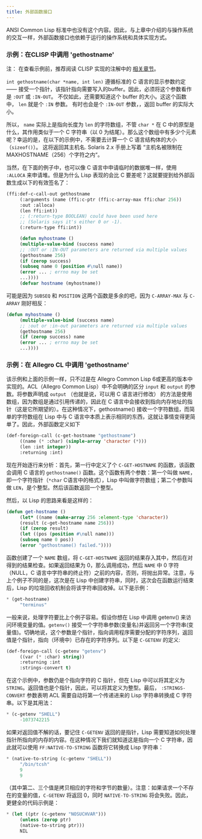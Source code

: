 ```yaml
---
title: 外部函数接口
---
```


ANSI Common Lisp 标准中也没有这个内容。因此，与上章中介绍的与操作系统的交互一样，外部函数接口也依赖于运行的操作系统和具体实现方式。

<a name="clisp-gethost"></a>

### 示例：在CLISP 中调用 'gethostname'

注： 在查看示例前，推荐阅读 CLISP 实现的注解中的 [相关章节](http://clisp.sourceforge.net/impnotes.html#dffi)。

`int gethostname(char *name, int len)` 遵循标准的 C 语言的显示参数约定 —— 接受一个指针，该指针指向需要写入的buffer。因此，必须将这个参数看作是 `:OUT` 或 `:IN-OUT`。
不仅如此，还需要知道这个 buffer 的大小。这这个函数中， `len` 就是个 `:IN` 参数。 有时也会是个 `:IN-OUT` 参数，，返回 buffer 的实际大小。

所以， `name` 实际上是指向长度为 `len` 的字符数组，不管 `char *` 在 C 中的原型是什么，其作用类似于一个 C 字符串（以 0 为结尾）。那么这个数组中有多少个元素呢？幸运的是，在以下的示例中，不需要去计算一个 C 语言结构体的大小（`sizeof()`）。 这将返回其主机名. Solaris 2.x 手册上写着 “主机名被限制在 MAXHOSTNAME（256）个字符之内“。

当然，在下面的例子中，也可以像 C 语言中申请临时的数据堆一样，使用 `:ALLOCA` 来申请堆。但是为什么 Lisp 表现的会比 C 要差呢？这就要提到给外部函数生成以下的有效签名了：

~~~lisp
(ffi:def-c-call-out gethostname
     (:arguments (name (ffi:c-ptr (ffi:c-array-max ffi:char 256))
     :out :alloca)
     (len ffi:int))
     ;; (:return-type BOOLEAN) could have been used here
     ;; (Solaris says it's either 0 or -1).
     (:return-type ffi:int))

     (defun myhostname ()
     (multiple-value-bind (success name)
     ;; :OUT or :IN-OUT parameters are returned via multiple values
     (gethostname 256)
     (if (zerop success)
     (subseq name 0 (position #\null name))
     (error ... ; errno may be set
     ...))))
     (defvar hostname (myhostname))
~~~

可能是因为 `SUBSEQ` 和 `POSITION` 这两个函数是多余的吧，因为 `C-ARRAY-MAX` 与 `C-ARRAY` 刚好相反：

~~~lisp
(defun myhostname ()
     (multiple-value-bind (success name)
     ;; :out or :in-out parameters are returned via multiple values
     (gethostname 256)
     (if (zerop success) name
     (error ... ; errno may be set
     ...))))
~~~

<a name="alisp-gethost"></a>

### 示例：在 Allegro CL 中调用 'gethostname'

该示例和上面的示例一样，只不过是在 Allegro Common Lisp 6或更高的版本中实现的。ACL（Allegro Common Lisp）中不会明确的区分 `input` 和 `output` 的参数。将参数声明成 `output` （也就是说，可以用 C 语言进行修改） 的方法是使用数组，因为数组是通过引用传递的，因此在 C 语言中会接收到指向内存地址的指针（这是它所期望的）。在这种情况下，gethostname() 接收一个字符数组，而简单的字符数组在 Lisp 中与 C 语言中本质上表示相同的东西，这就让事情变得更简单了。因此，外部函数定义如下

~~~lisp
(def-foreign-call (c-get-hostname "gethostname")
     ((name (* :char) (simple-array 'character (*)))
     (len :int integer))
     :returning :int)
~~~

现在开始逐行来分析：首先，第一行中定义了个 `C-GET-HOSTNAME` 的函数，该函数会调用 C 语言的 `gethostname()` 函数。这个函数有两个参数：第一个叫做 `NAME`，即一个字符指针（`*char` C语言中的格式），Lisp 中叫做字符数组；第二个参数叫做 `LEN`，是个整型。然后该函数返回一个整型。

然后，以 Lisp 的思路来看是这样的：

~~~lisp
(defun get-hostname ()
     (let* ((name (make-array 256 :element-type 'character))
     (result (c-get-hostname name 256)))
     (if (zerop result)
     (let ((pos (position #\null name)))
     (subseq name 0 pos))
     (error "gethostname() failed."))))
~~~

函数创建了一个 `NAME` 数组，将 `C-GET-HOSTNAME` 返回的结果存入其中，然后在对得到的结果检查。如果返回结果为 0，那么调用成功，然后 `NAME` 中 0 字符（NULL，C 语言中字符串的终止符）之前的内容，否则，将抛出异常。注意，与上个例子不同的是，这次是在 Lisp 中创建字符串，同时，这次会在函数运行结束后，Lisp 的垃圾回收机制会将该字符串回收掉。以下是示例：

~~~lisp
* (get-hostname)
     "terminus"
~~~

一般来说，处理字符要比上个例子容易。假设你想在 Lisp 中调用 getenv() 来访问环境变量的值。`getenv()` 接受一个字符串参数(变量名)并返回另一个字符串(变量值)。切确地说，这个参数是个指针，指向调用程序需要分配的字符序列，返回值是个指针，指向（环境中）已存在的字符序列。以下是 `C-GETENV` 的定义:

~~~lisp
(def-foreign-call (c-getenv "getenv")
     ((var (* :char) string))
     :returning :int
     :strings-convert t)
~~~

在这个示例中，参数仍是个指向字符的 C 指针，但在 Lisp 中可以将其定义为 `STRING`。返回值也是个指针，因此，可以将其定义为整型。最后， `:STRINGS-CONVERT` 参数表明 ACL 需要自动将第一个传递进来的 Lisp 字符串转换成 C 字符串。以下是其用法：

~~~lisp
* (c-getenv "SHELL")
     -1073742215
~~~

如果对返回值不解的话，要记住 `C-GETENV` 返回的是指针，Lisp 需要知道如何处理指针所指向的内存的内容。在这种情况下我们就知道这是指向一个 C 字符串，因此就可以使用 `FF:NATIVE-TO-STRING` 函数将它转换成 Lisp 字符串：

~~~lisp
* (native-to-string (c-getenv "SHELL"))
     "/bin/tcsh"
     9
     9
~~~

（其中第二、三个值是拷贝相应的字符和字节的数量）。注意：如果请求一个不存在的变量的值，`C-GETENV` 将返回 0，同时 `NATIVE-TO-STRING` 将会失败。因此，更健全的代码示例是：

~~~lisp
* (let ((ptr (c-getenv "NOSUCHVAR")))
     (unless (zerop ptr)
     (native-to-string ptr)))
     NIL
~~~
